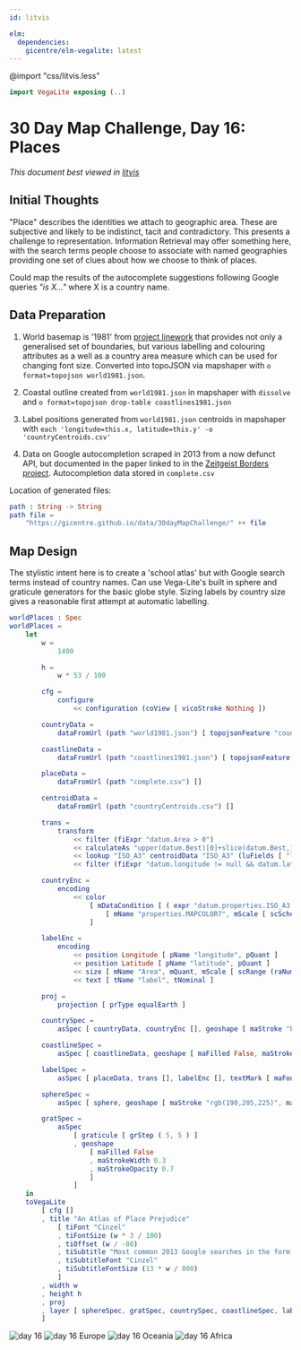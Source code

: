 ```yaml
---
id: litvis

elm:
  dependencies:
    gicentre/elm-vegalite: latest
---
```


@import "css/litvis.less"

```elm {l=hidden}
import VegaLite exposing (..)
```

# 30 Day Map Challenge, Day 16: Places

_This document best viewed in [litvis](https://github.com/gicentre/litvis)_

## Initial Thoughts

"Place" describes the identities we attach to geographic area. These are subjective and likely to be indistinct, tacit and contradictory. This presents a challenge to representation. Information Retrieval may offer something here, with the search terms people choose to associate with named geographies providing one set of clues about how we choose to think of places.

Could map the results of the autocomplete suggestions following Google queries _"is X..."_ where X is a country name.

## Data Preparation

1. World basemap is '1981' from [project linework](http://www.projectlinework.org) that provides not only a generalised set of boundaries, but various labelling and colouring attributes as a well as a country area measure which can be used for changing font size. Converted into topoJSON via mapshaper with `o format=topojson world1981.json`.

2. Coastal outline created from `world1981.json` in mapshaper with `dissolve` and `o format=topojson drop-table coastlines1981.json`

3. Label positions generated from `world1981.json` centroids in mapshaper with `each 'longitude=this.x, latitude=this.y' -o 'countryCentroids.csv'`

4. Data on Google autocompletion scraped in 2013 from a now defunct API, but documented in the paper linked to in the [Zeitgeist Borders project](https://zeitgeist-borders.antonomase.fr/?q=is%20New%20Zealand). Autocompletion data stored in `complete.csv`

Location of generated files:

```elm {l}
path : String -> String
path file =
    "https://gicentre.github.io/data/30dayMapChallenge/" ++ file
```

## Map Design

The stylistic intent here is to create a 'school atlas' but with Google search terms instead of country names. Can use Vega-Lite's built in sphere and graticule generators for the basic globe style. Sizing labels by country size gives a reasonable first attempt at automatic labelling.

```elm {l v}
worldPlaces : Spec
worldPlaces =
    let
        w =
            1400

        h =
            w * 53 / 100

        cfg =
            configure
                << configuration (coView [ vicoStroke Nothing ])

        countryData =
            dataFromUrl (path "world1981.json") [ topojsonFeature "countries" ]

        coastlineData =
            dataFromUrl (path "coastlines1981.json") [ topojsonFeature "countries" ]

        placeData =
            dataFromUrl (path "complete.csv") []

        centroidData =
            dataFromUrl (path "countryCentroids.csv") []

        trans =
            transform
                << filter (fiExpr "datum.Area > 0")
                << calculateAs "upper(datum.Best)[0]+slice(datum.Best,1)" "label"
                << lookup "ISO_A3" centroidData "ISO_A3" (luFields [ "longitude", "latitude" ])
                << filter (fiExpr "datum.longitude != null && datum.latitude != null")

        countryEnc =
            encoding
                << color
                    [ mDataCondition [ ( expr "datum.properties.ISO_A3 === 'ATA'", [ mStr "white" ] ) ]
                        [ mName "properties.MAPCOLOR7", mScale [ scScheme "pastel2" [ 0.1 ] ], mNominal, mLegend [] ]
                    ]

        labelEnc =
            encoding
                << position Longitude [ pName "longitude", pQuant ]
                << position Latitude [ pName "latitude", pQuant ]
                << size [ mName "Area", mQuant, mScale [ scRange (raNums [ 3 * w / 800, w / 40 ]) ], mLegend [] ]
                << text [ tName "label", tNominal ]

        proj =
            projection [ prType equalEarth ]

        countrySpec =
            asSpec [ countryData, countryEnc [], geoshape [ maStroke "black", maStrokeWidth 0.2 ] ]

        coastlineSpec =
            asSpec [ coastlineData, geoshape [ maFilled False, maStroke "rgb(100,100,250)", maStrokeWidth 0.8, maOpacity 0.3 ] ]

        labelSpec =
            asSpec [ placeData, trans [], labelEnc [], textMark [ maFont "Stint Ultra Condensed" ] ]

        sphereSpec =
            asSpec [ sphere, geoshape [ maStroke "rgb(190,205,225)", maFill "aliceblue" ] ]

        gratSpec =
            asSpec
                [ graticule [ grStep ( 5, 5 ) ]
                , geoshape
                    [ maFilled False
                    , maStrokeWidth 0.3
                    , maStrokeOpacity 0.7
                    ]
                ]
    in
    toVegaLite
        [ cfg []
        , title "An Atlas of Place Prejudice"
            [ tiFont "Cinzel"
            , tiFontSize (w * 3 / 100)
            , tiOffset (w / -80)
            , tiSubtitle "Most common 2013 Google searches in the form 'Is [country]...'"
            , tiSubtitleFont "Cinzel"
            , tiSubtitleFontSize (13 * w / 800)
            ]
        , width w
        , height h
        , proj
        , layer [ sphereSpec, gratSpec, countrySpec, coastlineSpec, labelSpec ]
        ]
```

![day 16](images/day16.jpg)
![day 16 Europe](images/day16Europe.png)
![day 16 Oceania](images/day16Oceania.png)
![day 16 Africa](images/day16Africa.png)
